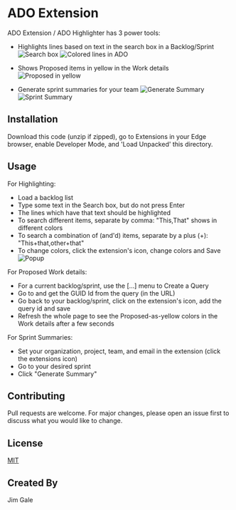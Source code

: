 # ADO Extension

ADO Extension / ADO Highlighter has 3 power tools:
* Highlights lines based on text in the search box in a Backlog/Sprint
![Search box](https://raw.githubusercontent.com/JimGaleForce/AdoExtension/main/search.png "Search box")
![Colored lines in ADO](https://raw.githubusercontent.com/JimGaleForce/AdoExtension/main/colors.png "Colored lines")

* Shows Proposed items in yellow in the Work details
![Proposed in yellow](https://raw.githubusercontent.com/JimGaleForce/AdoExtension/main/proposed.png "Proposed")

* Generate sprint summaries for your team
![Generate Summary](https://raw.githubusercontent.com/JimGaleForce/AdoExtension/main/generateSummary.png "Generate Summary")
![Sprint Summary](https://raw.githubusercontent.com/JimGaleForce/AdoExtension/main/sprintSummary.png "Sprint Summary")

## Installation

Download this code (unzip if zipped), go to Extensions in your Edge browser, enable Developer Mode, and 'Load Unpacked' this directory.

## Usage

For Highlighting:
* Load a backlog list
* Type some text in the Search box, but do not press Enter
* The lines which have that text should be highlighted
* To search different items, separate by comma: "This,That" shows in different colors
* To search a combination of (and'd) items, separate by a plus (+): "This+that,other+that"
* To change colors, click the extension's icon, change colors and Save
![Popup](https://raw.githubusercontent.com/JimGaleForce/AdoExtension/main/popup.png "Popup")

For Proposed Work details:
* For a current backlog/sprint, use the [...] menu to Create a Query
* Go to and get the GUID Id from the query (in the URL)
* Go back to your backlog/sprint, click on the extension's icon, add the query id and save
* Refresh the whole page to see the Proposed-as-yellow colors in the Work details after a few seconds

For Sprint Summaries:
* Set your organization, project, team, and email in the extension (click the extensions icon)
* Go to your desired sprint
* Click "Generate Summary" 

## Contributing
Pull requests are welcome. For major changes, please open an issue first to discuss what you would like to change.

## License
[MIT](https://choosealicense.com/licenses/mit/)

## Created By

Jim Gale